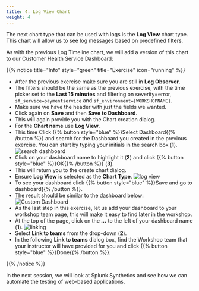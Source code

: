 ```yaml
---
title: 4. Log View Chart
weight: 4
---
```


The next chart type that can be used with logs is the **Log View** chart type. This chart will allow us to see log messages based on predefined filters.

As with the previous Log Timeline chart, we will add a version of this chart to our Customer Health Service Dashboard:

{{% notice title="Info" style="green" title="Exercise" icon="running" %}}

* After the previous exercise make sure you are still in **Log Observer**.
* The filters should be the same as the previous exercise, with the time picker set to the **Last 15 minutes** and filtering on severity=error, `sf_service=paymentservice` and `sf_environment=[WORKSHOPNAME]`.
* Make sure we have the header with just the fields we wanted.
* Click again on **Save** and then **Save to Dashboard**.
* This will again provide you with the Chart creation dialog.
* For the **Chart name** use **Log View**.
* This time Click {{% button style="blue" %}}Select Dashboard{{% /button %}} and search for the Dashboard you created in the previous exercise. You can start by typing your initials in the search box (**1**).
  ![search dashboard](../images/search-dashboard.png)
* Click on your dashboard name to highlight it (**2**) and click {{% button style="blue" %}}OK{{% /button %}} (**3**).
* This will return you to the create chart dialog.
* Ensure **Log View** is selected as the **Chart Type**.
  ![log view](../images/log-view.png?classes=left&width=30vw)
* To see your dashboard click {{% button style="blue" %}}Save and go to dashboard{{% /button %}}.
* The result should be similar to the dashboard below:
  ![Custom Dashboard](../images/log-observer-custom-dashboard.png)
* As the last step in this exercise, let us add your dashboard to your workshop team page, this will make it easy to find later in the workshop.
* At the top of the page, click on the ***...*** to the left of your dashboard name (**1**).
  ![linking](../images/linking.png)
* Select **Link to teams** from the drop-down (**2**).
* In the following **Link to teams** dialog box, find the Workshop team that your instructor will have provided for you and click {{% button style="blue" %}}Done{{% /button %}}.

{{% /notice %}}

In the next session, we will look at Splunk Synthetics and see how we can automate the testing of web-based applications.
